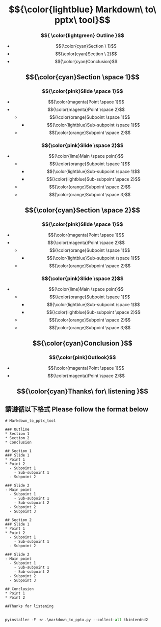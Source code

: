 # $${\color{lightblue} Markdown\ to\ pptx\ tool}$$

### $${ \color{lightgreen} Outline }$$
* $${\color{cyan}Section \ 1}$$
* $${\color{cyan}Section \ 2}$$
* $${\color{cyan}Conclusion}$$

## $${\color{cyan}Section \space 1}$$

### $${\color{pink}Slide \space 1}$$
* $${\color{magenta}Point \space 1}$$
* $${\color{magenta}Point \space 2}$$
  - $${\color{orange}Subpoint \space 1}$$
    - $${\color{lightblue}Sub-subpoint \space 1}$$
  - $${\color{orange}Subpoint \space 2}$$

### $${\color{pink}Slide \space 2}$$
- $${\color{lime}Main \space point}$$
  - $${\color{orange}Subpoint \space 1}$$
    - $${\color{lightblue}Sub-subpoint \space 1}$$
    - $${\color{lightblue}Sub-subpoint \space 2}$$
  - $${\color{orange}Subpoint \space 2}$$
  - $${\color{orange}Subpoint \space 3}$$

## $${\color{cyan}Section \space 2}$$

### $${\color{pink}Slide \space 1}$$
* $${\color{magenta}Point \space 1}$$
* $${\color{magenta}Point \space 2}$$
  - $${\color{orange}Subpoint \space 1}$$
    - $${\color{lightblue}Sub-subpoint \space 1}$$
  - $${\color{orange}Subpoint \space 2}$$

### $${\color{pink}Slide \space 2}$$
- $${\color{lime}Main \space point}$$
  - $${\color{orange}Subpoint \space 1}$$
    - $${\color{lightblue}Sub-subpoint \space 1}$$
    - $${\color{lightblue}Sub-subpoint \space 2}$$
  - $${\color{orange}Subpoint \space 2}$$
  - $${\color{orange}Subpoint \space 3}$$

## $${\color{cyan}Conclusion }$$
### $${\color{pink}Outlook}$$
* $${\color{magenta}Point \space 1}$$
* $${\color{magenta}Point \space 2}$$

## $${\color{cyan}Thanks\ for\ listening }$$

## 請遵循以下格式 Please follow the format below

```
# Markdown_to_pptx_tool

### Outline
* Section 1
* Section 2
* Conclusion

## Section 1
### Slide 1
* Point 1
* Point 2
  - Subpoint 1
    - Sub-subpoint 1
  - Subpoint 2

### Slide 2
- Main point
  - Subpoint 1
    - Sub-subpoint 1
    - Sub-subpoint 2
  - Subpoint 2
  - Subpoint 3

## Section 2
### Slide 1
* Point 1
* Point 2
  - Subpoint 1
    - Sub-subpoint 1
  - Subpoint 2

### Slide 2
- Main point
  - Subpoint 1
    - Sub-subpoint 1
    - Sub-subpoint 2
  - Subpoint 2
  - Subpoint 3

## Conclusion
* Point 1
* Point 2

##Thanks for listening
```

##
```python =
pyinstaller -F -w .\markdown_to_pptx.py --collect-all tkinterdnd2
```

